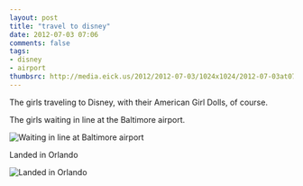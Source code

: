 ```yaml
---
layout: post
title: "travel to disney"
date: 2012-07-03 07:06
comments: false
tags: 
- disney
- airport
thumbsrc: http://media.eick.us/2012/2012-07-03/1024x1024/2012-07-03at07.04.11.jpg
---
```

The girls traveling to Disney, with their American Girl Dolls, of course.

The girls waiting in line at the Baltimore airport.

![Waiting in line at Baltimore airport](http://media.eick.us/media/photographs/2012/2012-07-03/2012-07-03at07.04.07.jpg)


Landed in Orlando

![Landed in Orlando](http://media.eick.us/media/photographs/2012/2012-07-03/2012-07-03at07.04.11.jpg)



